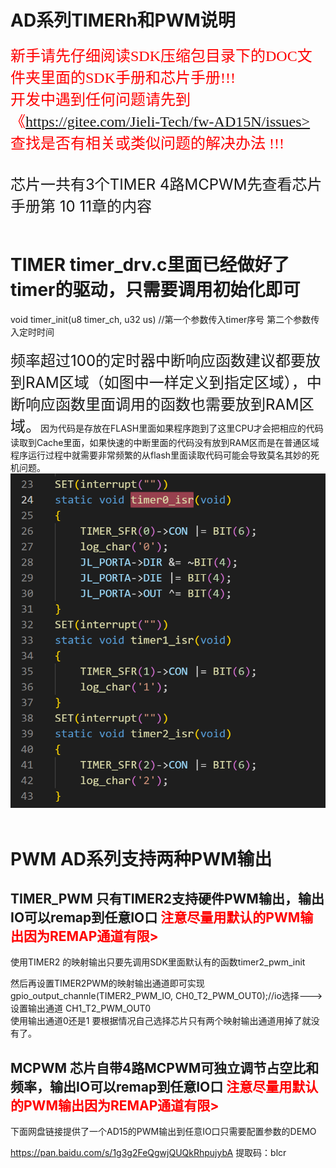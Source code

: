 AD系列TIMERh和PWM说明
================

<font color=red  face="黑体" size=5 > 新手请先仔细阅读SDK压缩包目录下的DOC文件夹里面的SDK手册和芯片手册!!! </font> 
<br>
<font color=red  face="黑体" size=5 > 开发中遇到任何问题请先到《https://gitee.com/Jieli-Tech/fw-AD15N/issues> 查找是否有相关或类似问题的解决办法 !!! </font>
<br>
<br>


<font size = 5>芯片一共有3个TIMER 4路MCPWM先查看芯片手册第 10 11章的内容</font><br>
<br>

# TIMER timer_drv.c里面已经做好了timer的驱动，只需要调用初始化即可

void timer_init(u8 timer_ch, u32 us)  //第一个参数传入timer序号 第二个参数传入定时时间<br>
<br>
<font size = 5>频率超过100的定时器中断响应函数建议都要放到RAM区域（如图中一样定义到指定区域），中断响应函数里面调用的函数也需要放到RAM区域。</font>因为代码是存放在FLASH里面如果程序跑到了这里CPU才会把相应的代码读取到Cache里面，如果快速的中断里面的代码没有放到RAM区而是在普通区域程序运行过程中就需要非常频繁的从flash里面读取代码可能会导致莫名其妙的死机问题。<br>
![格式](./Pictrue/TIMER-ISR.png)<br>
<br>


# PWM AD系列支持两种PWM输出


## TIMER_PWM 只有TIMER2支持硬件PWM输出，输出IO可以remap到任意IO口 <font color=red>注意尽量用默认的PWM输出因为REMAP通道有限></font><br>

使用TIMER2 的映射输出只要先调用SDK里面默认有的函数timer2_pwm_init<br>

然后再设置TIMER2PWM的映射输出通道即可实现gpio_output_channle(TIMER2_PWM_IO, CH0_T2_PWM_OUT0);//io选择--->设置输出通道 CH1_T2_PWM_OUT0<br>
使用输出通道0还是1 要根据情况自己选择芯片只有两个映射输出通道用掉了就没有了。<br>



## MCPWM 芯片自带4路MCPWM可独立调节占空比和频率，输出IO可以remap到任意IO口 <font color=red>注意尽量用默认的PWM输出因为REMAP通道有限></font><br>

下面网盘链接提供了一个AD15的PWM输出到任意IO口只需要配置参数的DEMO

<https://pan.baidu.com/s/1g3g2FeQgwjQUQkRhpujybA> 
提取码：blcr